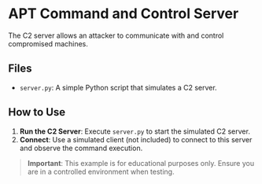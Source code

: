 # APT Command and Control Server

The C2 server allows an attacker to communicate with and control compromised machines.

## Files

- `server.py`: A simple Python script that simulates a C2 server.

## How to Use

1. **Run the C2 Server**: Execute `server.py` to start the simulated C2 server.
2. **Connect**: Use a simulated client (not included) to connect to this server and observe the command execution.

> **Important**: This example is for educational purposes only. Ensure you are in a controlled environment when testing.
